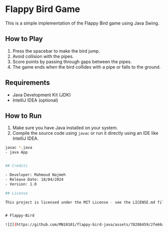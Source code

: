 # Flappy Bird Game

This is a simple implementation of the Flappy Bird game using Java Swing.

## How to Play

1. Press the spacebar to make the bird jump.
2. Avoid collision with the pipes.
3. Score points by passing through gaps between the pipes.
4. The game ends when the bird collides with a pipe or falls to the ground.

## Requirements

- Java Development Kit (JDK)
- IntelliJ IDEA (optional)

## How to Run

1. Make sure you have Java installed on your system.
2. Compile the source code using `javac` or run it directly using an IDE like IntelliJ IDEA.
   
```bash
javac *.java
- java App


## Credits

- Developer: Mahmoud Najmeh
- Release Date: 18/04/2024
- Version: 1.0

## License

This project is licensed under the MIT License - see the LICENSE.md file for details.


﻿# Flappy-Bird

![2](https://github.com/MN10101/flappy-bird-java/assets/78208459/2fe66a1d-7c60-48a4-a993-cb7e7f53d3d5)

